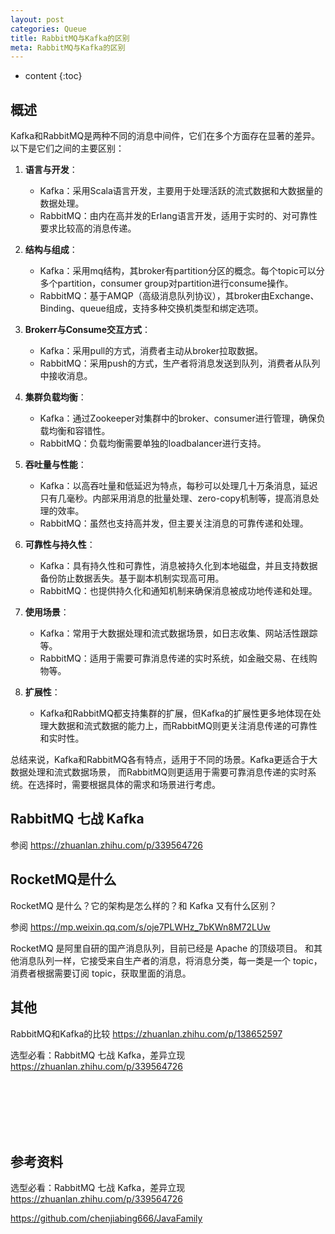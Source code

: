 ```yaml
---
layout: post
categories: Queue
title: RabbitMQ与Kafka的区别
meta: RabbitMQ与Kafka的区别
---
```

* content
{:toc}

## 概述

Kafka和RabbitMQ是两种不同的消息中间件，它们在多个方面存在显著的差异。以下是它们之间的主要区别：

1. **语言与开发**：
   - Kafka：采用Scala语言开发，主要用于处理活跃的流式数据和大数据量的数据处理。
   - RabbitMQ：由内在高并发的Erlang语言开发，适用于实时的、对可靠性要求比较高的消息传递。

2. **结构与组成**：
   - Kafka：采用mq结构，其broker有partition分区的概念。每个topic可以分多个partition，consumer group对partition进行consume操作。
   - RabbitMQ：基于AMQP（高级消息队列协议），其broker由Exchange、Binding、queue组成，支持多种交换机类型和绑定选项。

3. **Brokerr与Consume交互方式**：
   - Kafka：采用pull的方式，消费者主动从broker拉取数据。
   - RabbitMQ：采用push的方式，生产者将消息发送到队列，消费者从队列中接收消息。

4. **集群负载均衡**：
   - Kafka：通过Zookeeper对集群中的broker、consumer进行管理，确保负载均衡和容错性。
   - RabbitMQ：负载均衡需要单独的loadbalancer进行支持。

5. **吞吐量与性能**：
   - Kafka：以高吞吐量和低延迟为特点，每秒可以处理几十万条消息，延迟只有几毫秒。内部采用消息的批量处理、zero-copy机制等，提高消息处理的效率。
   - RabbitMQ：虽然也支持高并发，但主要关注消息的可靠传递和处理。

6. **可靠性与持久性**：
   - Kafka：具有持久性和可靠性，消息被持久化到本地磁盘，并且支持数据备份防止数据丢失。基于副本机制实现高可用。
   - RabbitMQ：也提供持久化和通知机制来确保消息被成功地传递和处理。

7. **使用场景**：
   - Kafka：常用于大数据处理和流式数据场景，如日志收集、网站活性跟踪等。
   - RabbitMQ：适用于需要可靠消息传递的实时系统，如金融交易、在线购物等。

8. **扩展性**：
   - Kafka和RabbitMQ都支持集群的扩展，但Kafka的扩展性更多地体现在处理大数据和流式数据的能力上，而RabbitMQ则更关注消息传递的可靠性和实时性。

总结来说，Kafka和RabbitMQ各有特点，适用于不同的场景。Kafka更适合于大数据处理和流式数据场景，
而RabbitMQ则更适用于需要可靠消息传递的实时系统。在选择时，需要根据具体的需求和场景进行考虑。

## RabbitMQ 七战 Kafka

参阅 <https://zhuanlan.zhihu.com/p/339564726>

## RocketMQ是什么

RocketMQ 是什么？它的架构是怎么样的？和 Kafka 又有什么区别？ 

参阅 <https://mp.weixin.qq.com/s/oje7PLWHz_7bKWn8M72LUw>

RocketMQ 是阿里自研的国产消息队列，目前已经是 Apache 的顶级项目。
和其他消息队列一样，它接受来自生产者的消息，将消息分类，每一类是一个 topic，消费者根据需要订阅 topic，获取里面的消息。

## 其他

RabbitMQ和Kafka的比较 <https://zhuanlan.zhihu.com/p/138652597>

选型必看：RabbitMQ 七战 Kafka，差异立现 <https://zhuanlan.zhihu.com/p/339564726>










<br/><br/><br/><br/><br/>
## 参考资料

选型必看：RabbitMQ 七战 Kafka，差异立现 <https://zhuanlan.zhihu.com/p/339564726>

<https://github.com/chenjiabing666/JavaFamily>

